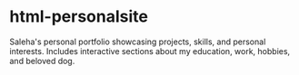 # html-personalsite
Saleha's personal portfolio showcasing projects, skills, and personal interests. Includes interactive sections about my education, work, hobbies, and beloved dog.
